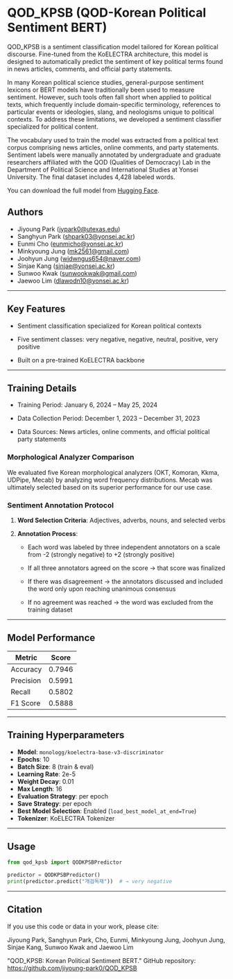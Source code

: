 # QOD_KPSB (QOD-Korean Political Sentiment BERT)

QOD_KPSB is a sentiment classification model tailored for Korean political discourse.
Fine-tuned from the KoELECTRA architecture, this model is designed to automatically predict the sentiment of key political terms found in news articles, comments, and official party statements.

In many Korean political science studies, general-purpose sentiment lexicons or BERT models have traditionally been used to measure sentiment. However, such tools often fall short when applied to political texts, which frequently include domain-specific terminology, references to particular events or ideologies, slang, and neologisms unique to political contexts. To address these limitations, we developed a sentiment classifier specialized for political content.

The vocabulary used to train the model was extracted from a political text corpus comprising news articles, online comments, and party statements. Sentiment labels were manually annotated by undergraduate and graduate researchers affiliated with the QOD (Qualities of Democracy) Lab in the Department of Political Science and International Studies at Yonsei University. The final dataset includes 4,428 labeled words.

You can download the full model from [Hugging Face](https://huggingface.co/JiyoungP/QOD-Korean-Political-Sentiment-BERT).

## Authors

- Jiyoung Park (jypark0@utexas.edu)
- Sanghyun Park (shpark03@yonsei.ac.kr)    
- Eunmi Cho (eunmicho@yonsei.ac.kr)
- Minkyoung Jung (mk2561@gmail.com)
- Joohyun Jung (wjdwngus654@naver.com)
- Sinjae Kang (sinjae@yonsei.ac.kr)  
- Sunwoo Kwak (sunwookwak@gmail.com)  
- Jaewoo Lim (dlawodn10@yonsei.ac.kr)  

---
## Key Features

- Sentiment classification specialized for Korean political contexts

- Five sentiment classes: very negative, negative, neutral, positive, very positive

- Built on a pre-trained KoELECTRA backbone

---

## Training Details

- Training Period: January 6, 2024 – May 25, 2024

- Data Collection Period: December 1, 2023 – December 31, 2023

- Data Sources: News articles, online comments, and official political party statements
  

### Morphological Analyzer Comparison

We evaluated five Korean morphological analyzers (OKT, Komoran, Kkma, UDPipe, Mecab) by analyzing word frequency distributions. Mecab was ultimately selected based on its superior performance for our use case.


### Sentiment Annotation Protocol

1. **Word Selection Criteria**: Adjectives, adverbs, nouns, and selected verbs

2. **Annotation Process**:
   - Each word was labeled by three independent annotators on a scale from -2 (strongly negative) to +2 (strongly positive)

   - If all three annotators agreed on the score → that score was finalized

   - If there was disagreement → the annotators discussed and included the word only upon reaching unanimous consensus

   - If no agreement was reached → the word was excluded from the training dataset

---

## Model Performance

| Metric     | Score   |
|------------|---------|
| Accuracy   | 0.7946  |
| Precision  | 0.5991  |
| Recall     | 0.5802  |
| F1 Score   | 0.5888  |

---

## Training Hyperparameters

- **Model**: `monologg/koelectra-base-v3-discriminator`  
- **Epochs**: 10  
- **Batch Size**: 8 (train & eval)  
- **Learning Rate**: 2e-5  
- **Weight Decay**: 0.01  
- **Max Length**: 16  
- **Evaluation Strategy**: per epoch  
- **Save Strategy**: per epoch  
- **Best Model Selection**: Enabled (`load_best_model_at_end=True`)  
- **Tokenizer**: KoELECTRA Tokenizer

---
## Usage

```python
from qod_kpsb import QODKPSBPredictor

predictor = QODKPSBPredictor()
print(predictor.predict("개검독재"))  # → very negative
```

---
## Citation
If you use this code or data in your work, please cite:

Jiyoung Park, Sanghyun Park, Cho, Eunmi, Minkyoung Jung, Joohyun Jung, Sinjae Kang, Sunwoo Kwak and Jaewoo Lim

"QOD_KPSB: Korean Political Sentiment BERT."
GitHub repository: https://github.com/jiyoung-park0/QOD_KPSB

